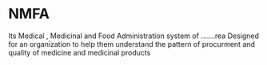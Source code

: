 # NMFA
Its Medical , Medicinal and Food Administration system of .......rea
Designed for an organization to help them understand the pattern of procurment and quality of medicine and medicinal products
